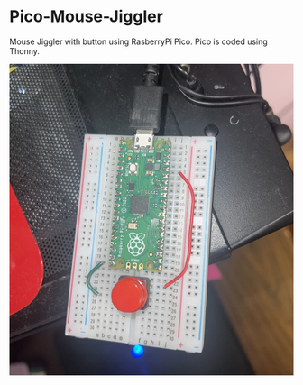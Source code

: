 # Pico-Mouse-Jiggler
Mouse Jiggler with button using RasberryPi Pico. 
Pico is coded using Thonny.

![img of pico](https://github.com/benjaminhuang13/Pico-Mouse-Jiggler/blob/main/pico-mouse-jiggler.jpg?raw=true)
